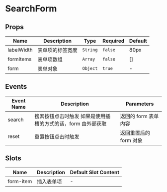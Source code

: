 # SearchForm

## Props

<!-- @vuese:SearchForm:props:start -->

| Name       | Description      | Type     | Required | Default |
| ---------- | ---------------- | -------- | -------- | ------- |
| labelWidth | 表单项的标签宽度 | `String` | `false`  | 80px    |
| formItems  | 表单项数组       | `Array`  | `false`  | []      |
| form       | 表单对象         | `Object` | `true`   | -       |

<!-- @vuese:SearchForm:props:end -->

## Events

<!-- @vuese:SearchForm:events:start -->

| Event Name | Description                                                  | Parameters             |
| ---------- | ------------------------------------------------------------ | ---------------------- |
| search     | 搜索按钮点击时触发 如果是使用插槽的方式的话，form 由外部获取 | 返回的 form 表单内容   |
| reset      | 重置按钮点击时触发                                           | 返回重置后的 form 对象 |

<!-- @vuese:SearchForm:events:end -->

## Slots

<!-- @vuese:SearchForm:slots:start -->

| Name      | Description | Default Slot Content |
| --------- | ----------- | -------------------- |
| form-item | 插入表单项  | -                    |

<!-- @vuese:SearchForm:slots:end -->
